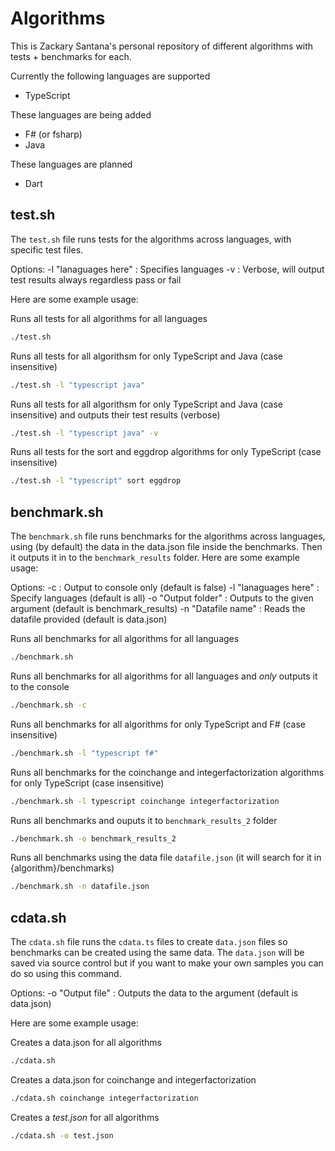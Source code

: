 # Algorithms

This is Zackary Santana's personal repository of different algorithms with tests + benchmarks for each.

Currently the following languages are supported
- TypeScript

These languages are being added
- F# (or fsharp)
- Java

These languages are planned
- Dart

## test.sh

The `test.sh` file runs tests for the algorithms across languages, with specific test files.

Options:
-l "lanaguages here" : Specifies languages
-v : Verbose, will output test results always regardless pass or fail

Here are some example usage:

Runs all tests for all algorithms for all languages
```bash
./test.sh
```

Runs all tests for all algorithsm for only TypeScript and Java (case insensitive)
```bash
./test.sh -l "typescript java"
```

Runs all tests for all algorithsm for only TypeScript and Java (case insensitive) and outputs their test results (verbose)
```bash
./test.sh -l "typescript java" -v
```

Runs all tests for the sort and eggdrop algorithms for only TypeScript (case insensitive)
```bash
./test.sh -l "typescript" sort eggdrop
```

## benchmark.sh

The `benchmark.sh` file runs benchmarks for the algorithms across languages, using (by default) the data in the data.json file inside the benchmarks. Then it outputs it in to the `benchmark_results` folder. Here are some example usage:

Options:
-c : Output to console only (default is false)
-l "lanaguages here" : Specify languages (default is all)
-o "Output folder" : Outputs to the given argument (default is benchmark_results)
-n "Datafile name" : Reads the datafile provided (default is data.json)

Runs all benchmarks for all algorithms for all languages
```bash
./benchmark.sh
```

Runs all benchmarks for all algorithms for all languages and _only_ outputs it to the console
```bash
./benchmark.sh -c
```

Runs all benchmarks for all algorithms for only TypeScript and F# (case insensitive)
```bash
./benchmark.sh -l "typescript f#"
```

Runs all benchmarks for the coinchange and integerfactorization algorithms for only TypeScript (case insensitive)
```bash
./benchmark.sh -l typescript coinchange integerfactorization
```

Runs all benchmarks and ouputs it to `benchmark_results_2` folder
```bash
./benchmark.sh -o benchmark_results_2
```

Runs all benchmarks using the data file `datafile.json` (it will search for it in {algorithm}/benchmarks)
```bash
./benchmark.sh -n datafile.json
```

## cdata.sh

The `cdata.sh` file runs the `cdata.ts` files to create `data.json` files so benchmarks can be created using the same data. The `data.json` will be saved via source control but if you want to make your own samples you can do so using this command.

Options:
-o "Output file" : Outputs the data to the argument (default is data.json)

Here are some example usage:

Creates a data.json for all algorithms
```bash
./cdata.sh
```

Creates a data.json for coinchange and integerfactorization
```bash
./cdata.sh coinchange integerfactorization
```

Creates a *test.json* for all algorithms
```bash
./cdata.sh -o test.json
```